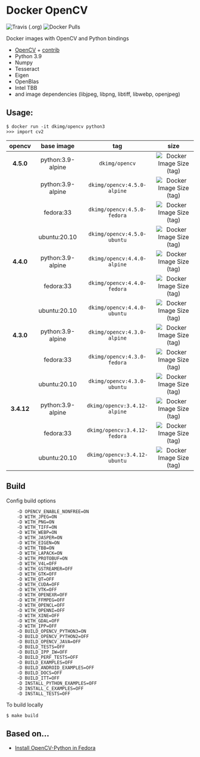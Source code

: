 # Docker OpenCV

![Travis (.org)](https://img.shields.io/travis/dkimg/opencv?style=flat-square)
![Docker Pulls](https://img.shields.io/docker/pulls/dkimg/opencv?style=flat-square)

Docker images with OpenCV and Python bindings

- [OpenCV](https://github.com/opencv/opencv) + [contrib](https://github.com/opencv/opencv_contrib)
- Python 3.9
- Numpy
- Tesseract
- Eigen
- OpenBlas
- Intel TBB
- and image dependencies (libjpeg, libpng, libtiff, libwebp, openjpeg)

## Usage:

```
$ docker run -it dkimg/opencv python3
>>> import cv2
```

| opencv | base image | tag | size |
|:---------:|:------:|:-----:|:-----:|
| **4.5.0** | python:3.9-alpine | `dkimg/opencv` | ![Docker Image Size (tag)](https://img.shields.io/docker/image-size/dkimg/opencv/4.5.0-alpine?label=%20&logo=docker&logoColor=white&style=flat-square) |
| | python:3.9-alpine | `dkimg/opencv:4.5.0-alpine` | ![Docker Image Size (tag)](https://img.shields.io/docker/image-size/dkimg/opencv/4.5.0-alpine?label=%20&logo=docker&logoColor=white&style=flat-square) |
| | fedora:33 | `dkimg/opencv:4.5.0-fedora` | ![Docker Image Size (tag)](https://img.shields.io/docker/image-size/dkimg/opencv/4.5.0-fedora?label=%20&logo=docker&logoColor=white&style=flat-square) |
| | ubuntu:20.10 | `dkimg/opencv:4.5.0-ubuntu` | ![Docker Image Size (tag)](https://img.shields.io/docker/image-size/dkimg/opencv/4.5.0-ubuntu?label=%20&logo=docker&logoColor=white&style=flat-square) |
| **4.4.0** | python:3.9-alpine | `dkimg/opencv:4.4.0-alpine` | ![Docker Image Size (tag)](https://img.shields.io/docker/image-size/dkimg/opencv/4.4.0-alpine?label=%20&logo=docker&logoColor=white&style=flat-square) |
| | fedora:33 | `dkimg/opencv:4.4.0-fedora` | ![Docker Image Size (tag)](https://img.shields.io/docker/image-size/dkimg/opencv/4.4.0-fedora?label=%20&logo=docker&logoColor=white&style=flat-square) |
| | ubuntu:20.10 | `dkimg/opencv:4.4.0-ubuntu` | ![Docker Image Size (tag)](https://img.shields.io/docker/image-size/dkimg/opencv/4.4.0-ubuntu?label=%20&logo=docker&logoColor=white&style=flat-square) |
| **4.3.0** | python:3.9-alpine | `dkimg/opencv:4.3.0-alpine` | ![Docker Image Size (tag)](https://img.shields.io/docker/image-size/dkimg/opencv/4.3.0-alpine?label=%20&logo=docker&logoColor=white&style=flat-square) |
| | fedora:33 | `dkimg/opencv:4.3.0-fedora` | ![Docker Image Size (tag)](https://img.shields.io/docker/image-size/dkimg/opencv/4.3.0-fedora?label=%20&logo=docker&logoColor=white&style=flat-square) |
| | ubuntu:20.10 | `dkimg/opencv:4.3.0-ubuntu` | ![Docker Image Size (tag)](https://img.shields.io/docker/image-size/dkimg/opencv/4.3.0-ubuntu?label=%20&logo=docker&logoColor=white&style=flat-square) |
| **3.4.12** | python:3.9-alpine | `dkimg/opencv:3.4.12-alpine` | ![Docker Image Size (tag)](https://img.shields.io/docker/image-size/dkimg/opencv/3.4.12-alpine?label=%20&logo=docker&logoColor=white&style=flat-square) |
| | fedora:33 | `dkimg/opencv:3.4.12-fedora` | ![Docker Image Size (tag)](https://img.shields.io/docker/image-size/dkimg/opencv/3.4.12-fedora?label=%20&logo=docker&logoColor=white&style=flat-square) |
| | ubuntu:20.10 | `dkimg/opencv:3.4.12-ubuntu` | ![Docker Image Size (tag)](https://img.shields.io/docker/image-size/dkimg/opencv/3.4.12-ubuntu?label=%20&logo=docker&logoColor=white&style=flat-square) |

## Build

Config build options

```
    -D OPENCV_ENABLE_NONFREE=ON
    -D WITH_JPEG=ON
    -D WITH_PNG=ON
    -D WITH_TIFF=ON
    -D WITH_WEBP=ON
    -D WITH_JASPER=ON
    -D WITH_EIGEN=ON
    -D WITH_TBB=ON
    -D WITH_LAPACK=ON
    -D WITH_PROTOBUF=ON
    -D WITH_V4L=OFF
    -D WITH_GSTREAMER=OFF
    -D WITH_GTK=OFF
    -D WITH_QT=OFF
    -D WITH_CUDA=OFF
    -D WITH_VTK=OFF
    -D WITH_OPENEXR=OFF
    -D WITH_FFMPEG=OFF
    -D WITH_OPENCL=OFF
    -D WITH_OPENNI=OFF
    -D WITH_XINE=OFF
    -D WITH_GDAL=OFF
    -D WITH_IPP=OFF
    -D BUILD_OPENCV_PYTHON3=ON
    -D BUILD_OPENCV_PYTHON2=OFF
    -D BUILD_OPENCV_JAVA=OFF
    -D BUILD_TESTS=OFF
    -D BUILD_IPP_IW=OFF
    -D BUILD_PERF_TESTS=OFF
    -D BUILD_EXAMPLES=OFF
    -D BUILD_ANDROID_EXAMPLES=OFF
    -D BUILD_DOCS=OFF
    -D BUILD_ITT=OFF
    -D INSTALL_PYTHON_EXAMPLES=OFF
    -D INSTALL_C_EXAMPLES=OFF
    -D INSTALL_TESTS=OFF
```

To build locally

```
$ make build
```

## Based on...

- [Install OpenCV-Python in Fedora](https://docs.opencv.org/trunk/dd/dd5/tutorial_py_setup_in_fedora.html)
